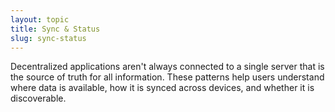 ```yaml
---
layout: topic
title: Sync & Status
slug: sync-status
---
```


Decentralized applications aren't always connected to a single server that is the source of truth for all information. These patterns help users understand where data is available, how it is synced across devices, and whether it is discoverable.
